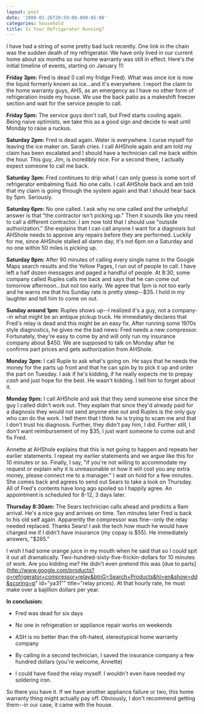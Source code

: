 ```yaml
---
layout: post
date: '2008-01-26T20:59:00.000-05:00'
categories: household
title: Is Your Refrigerator Running?
---
```


I have had a string of some pretty bad luck recently. One link in the chain was the sudden death of my refrigerator. We have only lived in our current home about six months so our home warranty was still in effect. Here's the initial timeline of events, starting on January 11:

**Friday 3pm:** Fred is dead (I call my fridge Fred). What was once ice is now the liquid formerly known as ice...and it's everywhere. I report the claim to the home warranty guys, AHS, as an emergency as I have no other form of refrigeration inside my house. We use the back patio as a makeshift freezer section and wait for the service people to call.

**Friday 5pm:** The service guys don't call, but Fred starts cooling again. Being naive optimists, we take this as a good sign and decide to wait until Monday to raise a ruckus.

**Saturday 2pm:** Fred is dead again. Water is everywhere. I curse myself for leaving the ice maker on. Sarah cries. I call AHShole again and am told my claim has been escalated and I should have a technician call me back within the hour. This guy, Jim, is incredibly nice. For a second there, I actually expect someone to call me back.

**Saturday 3pm:** Fred continues to drip what I can only guess is some sort of refrigerator embalming fluid. No one calls. I call AHShole back and am told that my claim is going through the system again and that I should hear back by 5pm. Seriously.

**Saturday 6pm:** No one called. I ask why no one called and the unhelpful answer is that "the contractor isn't picking up." Then it sounds like you need to call a different contractor. I am now told that I should use "outside authorization." She explains that I can call anyone I want for a diagnosis but AHShole needs to approve any repairs before they are performed. Luckily for me, since AHShole stalled all damn day, it's not 6pm on a Saturday and no one within 50 miles is picking up.

**Saturday 8pm:** After 90 minutes of calling every single name in the Google Maps search results and the Yellow Pages, I run out of people to call. I have left a half dozen messages and paged a handful of people. At 8:30, some company called Ruples calls me back and says that he can come out tomorrow afternoon...but not too early. We agree that 1pm is not too early and he warns me that his Sunday rate is pretty steep--$35. I hold in my laughter and tell him to come on out.

**Sunday around 1pm:** Ruples shows up--I realized it's a guy, not a company--in what might be an antique pickup truck. He immediately declares that Fred's relay is dead and this might be an easy fix. After running some 1970s style diagnostics, he gives me the bad news: Fred needs a new compressor. Fortunately, they're easy to come by and will only run my insurance company about $450. We are supposed to talk on Monday after he confirms part prices and gets authorization from AHShole.

**Monday 3pm:** I call Ruple to ask what's going on. He says that he needs the money for the parts up front and that he can spin by to pick it up and order the part on Tuesday. I ask if he's kidding, if he really expects me to prepay *cash* and just hope for the best. He wasn't kidding. I tell him to forget about it.

**Monday 9pm:** I call AHShole and ask that they send someone else since the guy I called didn't work out. They explain that since they'd already paid for a diagnosis they would not send anyone else out and Ruples is the only guy who can do the work. I tell them that I think he is trying to scam me and that I don't trust his diagnosis. Further, they didn't pay him, I did. Further still, I don't want reimbursement of my $35, I just want someone to come out and fix Fred.

Annette at AHShole explains that this is not going to happen and repeats her earlier statements. I repeat my earlier statements and we argue like this for 10 minutes or so. Finally, I say, "if you're not willing to accommodate my request or explain why it is unreasonable or how it will cost you any extra money, please connect me to a manager." I wait on hold for a few minutes. She comes back and agrees to send out Sears to take a look on Thursday. All of Fred's contents have long ago spoiled so I happily agree. An appointment is scheduled for 8-12, 3 days later.

**Thursday 8:30am:** The Sears technician calls ahead and predicts a 9am arrival. He's a nice guy and arrives on time. Ten minutes later Fred is back to his old self again. Apparently the compressor was fine--only the relay needed replaced. Thanks Sears! I ask the tech how much he would have charged me if I didn't have insurance (my copay is $55). He immediately answers, "$265."

I wish I had some orange juice in my mouth when he said that so I could spit it out all dramatically. Two-hundred-sixty-five-frickin-dollars for 10 minutes of work. Are you kidding me? He didn't even pretend this was [due to parts](http://www.google.com/products?q=refrigerator+compressor+relay&btnG=Search+Products&hl=en&show=dd&scoring=p" id="ya31"" title="relay prices). At that hourly rate, he must make over a bajillion dollars per year.

**In conclusion:**

* Fred was dead for six days

* No one in refrigeration or appliance repair works on weekends

* ASH is no better than the oft-hated, stereotypical home warranty company

* By calling in a second technician, I saved the insurance company a few hundred dollars (you're welcome, Annette)

* I could have fixed the relay myself. I wouldn't even have needed my soldering iron.


So there you have it. If we have another appliance failure or two, this home warranty thing might actually pay off. Obviously, I don't recommend getting them--in our case, it came with the house.